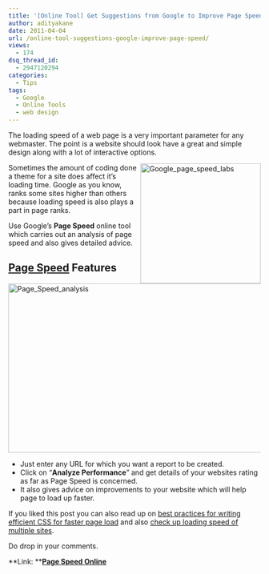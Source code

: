 ```yaml
---
title: '[Online Tool] Get Suggestions from Google to Improve Page Speed'
author: adityakane
date: 2011-04-04
url: /online-tool-suggestions-google-improve-page-speed/
views:
  - 174
dsq_thread_id:
  - 2947120294
categories:
  - Tips
tags:
  - Google
  - Online Tools
  - web design
---
```

The loading speed of a web page is a very important parameter for any webmaster. The point is a website should look have a great and simple design along with a lot of interactive options.

[<img style="background-image: none; padding-left: 0px; padding-right: 0px; display: inline; float: right; padding-top: 0px; border: 0px;" title="Google_page_speed_labs" src="http://cdn.devilsworkshop.org/files/2011/04/Google_page_speed_labs_thumb.png" border="0" alt="Google_page_speed_labs" width="240" height="240" align="right" />][1]Sometimes the amount of coding done a theme for a site does affect it’s loading time. Google as you know, ranks some sites higher than others because loading speed is also plays a part in page ranks.

Use Google’s **Page Speed** online tool which carries out an analysis of page speed and also gives detailed advice.

## <a href="http://pagespeed.googlelabs.com/" onclick="_gaq.push(['_trackEvent', 'outbound-article', 'http://pagespeed.googlelabs.com/', 'Page Speed']);" >Page Speed</a> Features

[<img style="background-image: none; padding-left: 0px; padding-right: 0px; display: inline; padding-top: 0px; border: 0px;" title="Page_Speed_analysis" src="http://cdn.devilsworkshop.org/files/2011/04/Page_Speed_analysis_thumb.png" border="0" alt="Page_Speed_analysis" width="570" height="338" />][2]

  * Just enter any URL for which you want a report to be created.
  * Click on “**Analyze Performance**” and get details of your websites rating as far as Page Speed is concerned.
  * It also gives advice on improvements to your website which will help page to load up faster.

If you liked this post you can also read up on <a href="http://devilsworkshop.org/practices-writing-efficient-css-faster-page-load-2/" target="_blank">best practices for writing efficient CSS for faster page load</a> and also <a href="http://devilsworkshop.org/check-loading-speed-of-multiple-websites/" target="_blank">check up loading speed of multiple sites</a>.

Do drop in your comments.

**Link: **<a href="http://pagespeed.googlelabs.com/" onclick="_gaq.push(['_trackEvent', 'outbound-article', 'http://pagespeed.googlelabs.com/', 'Page Speed Online']);" target="_blank"><strong>Page Speed Online</strong></a>

 [1]: http://cdn.devilsworkshop.org/files/2011/04/Google_page_speed_labs.png
 [2]: http://cdn.devilsworkshop.org/files/2011/04/Page_Speed_analysis.png
